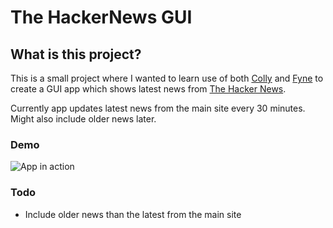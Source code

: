 # The HackerNews GUI

## What is this project?

This is a small project where I wanted to learn use of both [Colly](http://go-colly.org) and [Fyne](https://fyne.io) to create a GUI app which shows latest news from [The Hacker News](https://thehackernews.com).

Currently app updates latest news from the main site every 30 minutes. Might also include older news later.

### Demo

![App in action](./go-colly-hackernews.gif)

### Todo

- Include older news than the latest from the main site
